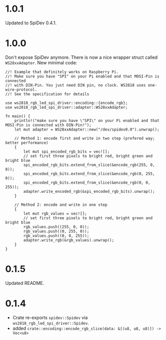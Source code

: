 # 1.0.1
Updated to SpiDev 0.4.1.

# 1.0.0
Don't expose SpiDev anymore. There is now a nice wrapper struct called `WS28xxAdapter`.
New minimal code:

```
//! Example that definitely works on Raspberry Pi.
//! Make sure you have "SPI" on your Pi enabled and that MOSI-Pin is connected
//! with DIN-Pin. You just need DIN pin, no clock. WS2818 uses one-wire-protocol.
//! See the specification for details

use ws2818_rgb_led_spi_driver::encoding::{encode_rgb};
use ws2818_rgb_led_spi_driver::adapter::WS28xxAdapter;

fn main() {
    println!("make sure you have \"SPI\" on your Pi enabled and that MOSI-Pin is connected with DIN-Pin!");
    let mut adapter = WS28xxAdapter::new("/dev/spidev0.0").unwrap();

    // Method 1: encode first and write in two step (prefered way; better performance)
    {
        let mut spi_encoded_rgb_bits = vec![];
        // set first three pixels to bright red, bright green and bright blue
        spi_encoded_rgb_bits.extend_from_slice(&encode_rgb(255, 0, 0));
        spi_encoded_rgb_bits.extend_from_slice(&encode_rgb(0, 255, 0));
        spi_encoded_rgb_bits.extend_from_slice(&encode_rgb(0, 0, 255));
        adapter.write_encoded_rgb(&spi_encoded_rgb_bits).unwrap();
    }

    // Method 2: encode and write in one step
    {
        let mut rgb_values = vec![];
        // set first three pixels to bright red, bright green and bright blue
        rgb_values.push((255, 0, 0));
        rgb_values.push((0, 255, 0));
        rgb_values.push((0, 0, 255));
        adapter.write_rgb(&rgb_values).unwrap();
    }
}
```

# 0.1.5
Updated README.

# 0.1.4
- Crate re-exports `spidev::Spidev` via `ws2818_rgb_led_spi_driver::Spidev`.
- added `crate::encoding::encode_rgb_slice(data: &[(u8, u8, u8)]) -> Vec<u8>`
